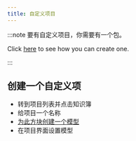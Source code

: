 ```yaml
---
title: 自定义项目
---
```


:::note 要有自定义项目，你需要有一个包。

Click [here](pack#create-a-pack) to see how you can create one.

:::

## 创建一个自定义项

* 转到项目列表并点击知识簿
* 给项目一个名称
* [为此方块创建一个模型](custom-models)
* 在项目界面设置模型
